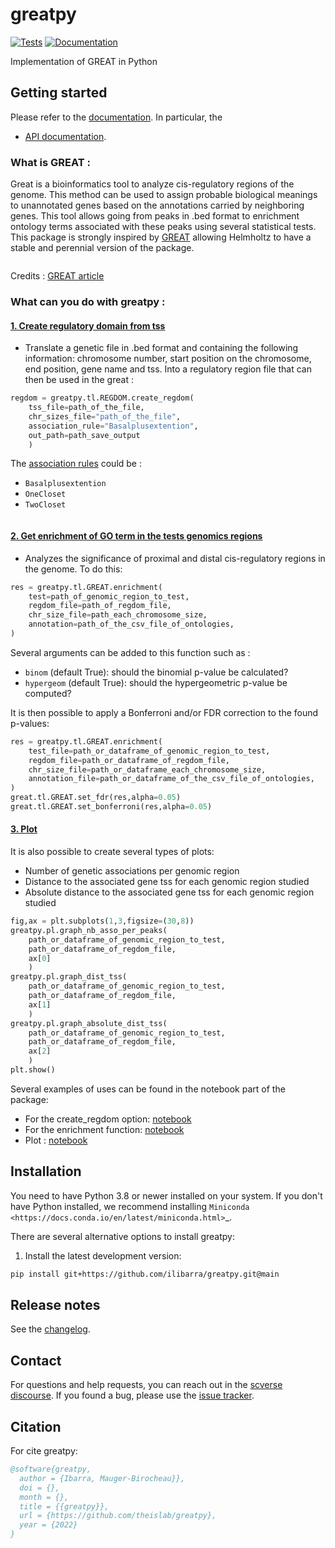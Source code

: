 # greatpy

[![Tests][badge-tests]][link-tests]
[![Documentation][badge-docs]][link-docs]

[badge-tests]: https://img.shields.io/github/workflow/status/ilibarra/greatpy/Test/main
[link-tests]: https://github.com/theislab/greatpy/actions/workflows/test.yml
[badge-docs]: https://img.shields.io/readthedocs/greatpy

Implementation of GREAT in Python

## Getting started

Please refer to the [documentation][link-docs]. In particular, the

-   [API documentation][link-api].

### What is GREAT : 
Great is a bioinformatics tool to analyze cis-regulatory regions of the genome. This method can be used to assign probable biological meanings to unannotated genes based on the annotations carried by neighboring genes. This tool allows going from peaks in .bed format to enrichment ontology terms associated with these peaks using several statistical tests. 
This package is strongly inspired by [GREAT][great_article] allowing Helmholtz to have a stable and perennial version of the package.

```{image} _static/README_images/great_tool.jpg
```

Credits : [GREAT article][great_figure]

### What can you do with greatpy : 
#### <ins>1. Create regulatory domain from tss</ins>
* Translate a genetic file in .bed format and containing the following information: chromosome number, start position on the chromosome, end position, gene name and tss. 
Into a regulatory region file that can then be used in the great : 

```python 
regdom = greatpy.tl.REGDOM.create_regdom(
    tss_file=path_of_the_file,
    chr_sizes_file="path_of_the_file",
    association_rule="Basalplusextention",
    out_path=path_save_output
    )
```
The [association rules][association_rules] could be : 
* `Basalplusextention` 
* `OneCloset` 
* `TwoCloset`
```{image} _static/README_images/association_rule.jpg
```


#### <ins>2. Get enrichment of GO term in the tests genomics regions</ins>
* Analyzes the significance of proximal and distal cis-regulatory regions in the genome. To do this: 

```python 
res = greatpy.tl.GREAT.enrichment(
    test=path_of_genomic_region_to_test,
    regdom_file=path_of_regdom_file,
    chr_size_file=path_each_chromosome_size,
    annotation=path_of_the_csv_file_of_ontologies,
)
```
Several arguments can be added to this function such as :
* `binom` (default True): should the binomial p-value be calculated?
* `hypergeom` (default True): should the hypergeometric p-value be computed? 

It is then possible to apply a Bonferroni and/or FDR correction to the found p-values: 
```python
res = greatpy.tl.GREAT.enrichment(
    test_file=path_or_dataframe_of_genomic_region_to_test,
    regdom_file=path_or_dataframe_of_regdom_file,
    chr_size_file=path_or_dataframe_each_chromosome_size,
    annotation_file=path_or_dataframe_of_the_csv_file_of_ontologies,
)
great.tl.GREAT.set_fdr(res,alpha=0.05)
great.tl.GREAT.set_bonferroni(res,alpha=0.05)
```

#### <ins>3. Plot</ins> 
It is also possible to create several types of plots: 
* Number of genetic associations per genomic region 
* Distance to the associated gene tss for each genomic region studied 
* Absolute distance to the associated gene tss for each genomic region studied

```python
fig,ax = plt.subplots(1,3,figsize=(30,8))
greatpy.pl.graph_nb_asso_per_peaks(
    path_or_dataframe_of_genomic_region_to_test,
    path_or_dataframe_of_regdom_file,
    ax[0]
    )
greatpy.pl.graph_dist_tss(
    path_or_dataframe_of_genomic_region_to_test,
    path_or_dataframe_of_regdom_file,
    ax[1]
    )
greatpy.pl.graph_absolute_dist_tss(
    path_or_dataframe_of_genomic_region_to_test,
    path_or_dataframe_of_regdom_file,
    ax[2]
    )
plt.show()
``` 

Several examples of uses can be found in the notebook part of the package: 
* For the create_regdom option: [notebook][notebook1]
* For the enrichment function: [notebook][notebook2]
* Plot : [notebook][notebook3]

## Installation

You need to have Python 3.8 or newer installed on your system. If you don't have
Python installed, we recommend installing `Miniconda <https://docs.conda.io/en/latest/miniconda.html>`\_.

There are several alternative options to install greatpy:

<!--
1) Install the latest release of `greatpy` from `PyPI <https://pypi.org/project/greatpy/>`_:

```bash
pip install greatpy
```
-->

1. Install the latest development version:

```bash
pip install git+https://github.com/ilibarra/greatpy.git@main
```

## Release notes

See the [changelog][changelog].

## Contact

For questions and help requests, you can reach out in the [scverse discourse][scverse-discourse].
If you found a bug, please use the [issue tracker][issue-tracker].

## Citation

For cite greatpy:

```bibtex
@software{greatpy,
  author = {Ibarra, Mauger-Birocheau}},
  doi = {},
  month = {},
  title = {{greatpy}},
  url = {https://github.com/theislab/greatpy},
  year = {2022}
}
```
[scverse-discourse]: https://discourse.scverse.org/
[issue-tracker]: https://github.com/ilibarra/greatpy/issues
[changelog]: https://greatpy.readthedocs.io/latest/changelog.html
[link-docs]: https://greatpy.readthedocs.io
[link-api]: https://greatpy.readthedocs.io/latest/api.html
[great_article]: https://www.nature.com/articles/nbt.1630
[association_rules]: https://great-help.atlassian.net/wiki/spaces/GREAT/pages/655443/Association+Rules
[notebook1]: https://github.com/theislab/greatpy/blob/main/notebooks/01_create_regdom.ipynb
[great_figure]:https://www.nature.com/articles/nbt.1630/figures/1
[notebook2]: https://github.com/theislab/greatpy/blob/main/notebooks/02_binom_vs_hypergeom.ipynb
[notebook3]: https://github.com/theislab/greatpy/blob/main/notebooks/07_plot.ipynb